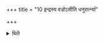 +++
title = "10 इन्द्रस्य वज्रोऽसीति धनुरार्त्न्या"

+++

<details><summary>थिते</summary>

इन्द्रस्य वज्रोऽसीति धनुरार्त्न्या पत्नीमश्वांश्चोपनुदति १०
</details>
